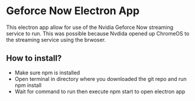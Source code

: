# Geforce Now Electron App
This electron app allow for use of the Nvidia Geforce Now streaming service to run. This was possible because Nvdida opened up ChromeOS to the streaming service using the brwoser.

## How to install?
* Make sure npm is installed
* Open terminal in directory where you downloaded the git repo and run npm install
* Wait for command to run then execute npm start to open electron app

